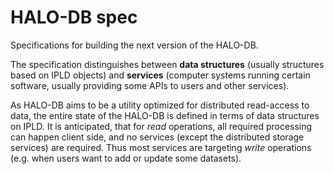 # HALO-DB spec

Specifications for building the next version of the HALO-DB.

The specification distinguishes between **data structures** (usually structures based on IPLD objects) and **services** (computer systems running certain software, usually providing some APIs to users and other services).

As HALO-DB aims to be a utility optimized for distributed read-access to data, the entire state of the HALO-DB is defined in terms of data structures on IPLD.
It is anticipated, that for *read* operations, all required processing can happen client side, and no services (except the distributed storage services) are required.
Thus most services are targeting *write* operations (e.g. when users want to add or update some datasets).
